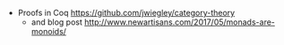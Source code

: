 - Proofs in Coq https://github.com/jwiegley/category-theory
  - and blog post http://www.newartisans.com/2017/05/monads-are-monoids/